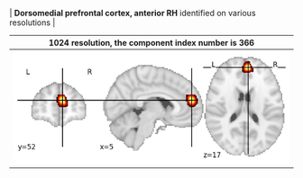 


| **Dorsomedial prefrontal cortex, anterior RH** identified on various resolutions |

| 1024 resolution, the component index number is 366|  
|:---:|  
| ![Component 1024](../1024/final/366.jpg "From component 1024: Dorsomedial prefrontal cortex, anterior RH") |